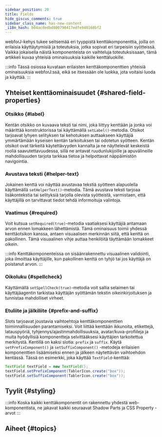 ```yaml
---
sidebar_position: 20
title: Fields
hide_giscus_comments: true
sidebar_class_name: has-new-content
_i18n_hash: b04acdedbd800790417edfe940160bf2
---
```

<JavadocLink type="foundation" location="com/webforj/component/field/AbstractField"/>

webforJ-kehys tukee seitsemää eri tyyppistä kenttäkomponenttia, joilla on erilaisia käyttäytymisiä ja toteutuksia, jotka sopivat eri tarpeisiin syötteissä. Vaikka jokaisella näistä komponenteista on vaihteluja toteutuksissaan, tämä artikkeli kuvaa yhteisiä ominaisuuksia kaikille kenttäluokille.

:::info
Tässä osiossa kuvataan erilaisten kenttäkomponenttien yhteisiä ominaisuuksia webforJ:ssä, eikä se itsessään ole luokka, jota voitaisi luoda ja käyttää.
:::

## Yhteiset kenttäominaisuudet {#shared-field-properties}

### Otsikko {#label}

Kentän otsikko on kuvaava teksti tai nimi, joka liittyy kenttään ja jonka voi määrittää konstruktorissa tai käyttämällä `setLabel()`-metodia. Otsikot tarjoavat lyhyen selityksen tai kehotuksen auttaakseen käyttäjiä ymmärtämään kyseisen kentän tarkoituksen tai odotetun syötteen. Kentän otsikot ovat tärkeitä käytettävyyden kannalta ja ne näyttelevät keskeistä roolia saavutettavuudessa, sillä ne antavat ruudunlukijoille ja apuvälineille mahdollisuuden tarjota tarkkaa tietoa ja helpottavat näppäimistön navigointia.

### Avustava teksti {#helper-text}

Jokainen kenttä voi näyttää avustavaa tekstiä syötteen alapuolella käyttämällä `setHelperText()`-metodia. Tämä avustava teksti tarjoaa lisäkontekstia tai selityksiä tarjolla olevista syötteistä, varmistaen, että käyttäjillä on tarvittavat tiedot tehdä informoituja valintoja.

### Vaatimus {#required}

Voit kutsua `setRequired(true)`-metodia vaatiaksesi käyttäjiä antamaan arvon ennen lomakkeen lähettämistä. Tämä ominaisuus toimii yhdessä kenttäotsikon kanssa, antaen visuaalisen merkinnän siitä, että kenttä on pakollinen. Tämä visuaalinen vihje auttaa henkilöitä täyttämään lomakkeet oikein.

:::info
Kenttäkomponenteissa on sisäänrakennettu visuaalinen validointi, joka ilmoittaa käyttäjille, kun pakollinen kenttä on tyhjö tai jos käyttäjä on poistanut arvon.
:::

### Oikoluku {#spellcheck}

Käyttämällä `setSpellCheck(true)`-metodia voit sallia selaimen tai käyttäjäagentin tarkistaa käyttäjän syöttämän tekstin oikeinkirjoituksen ja tunnistaa mahdolliset virheet.

### Etuliite ja jälkiliite {#prefix-and-suffix}

Slots tarjoavat joustavia vaihtoehtoja kenttäkomponenttien toiminnallisuuden parantamiseksi. Voit liittää kenttään ikkunoita, etikettejä, latauspyöriä, tyhjennys/ajastinmahdollisuuksia, avatar/kuva-profiileja ja muita hyödyllisiä komponentteja selvittääksesi käyttäjien tarkoitettua merkitystä. Kentillä on kaksi slotia: `prefix` ja `suffix`. Käytä `setPrefixComponent()` ja `setSuffixComponent()` -metodeja erilaisien komponenttien lisäämiseksi ennen ja jälkeen näytettävän vaihtoehdon kentässä. Tässä on esimerkki, joka käyttää `TextField`-kenttää:

```java
TextField textField = new TextField();
textField.setPrefixComponent(TablerIcon.create("box"));
textField.setSuffixComponent(TablerIcon.create("box"));
```

## Tyylit {#styling}

:::info
Koska kaikki kenttäkomponentit on rakennettu yhdestä web-komponentista, ne jakavat kaikki seuraavat Shadow Parts ja CSS Property -arvot
:::

<TableBuilder name="Field" />

## Aiheet {#topics}

<DocCardList className="topics-section" />
